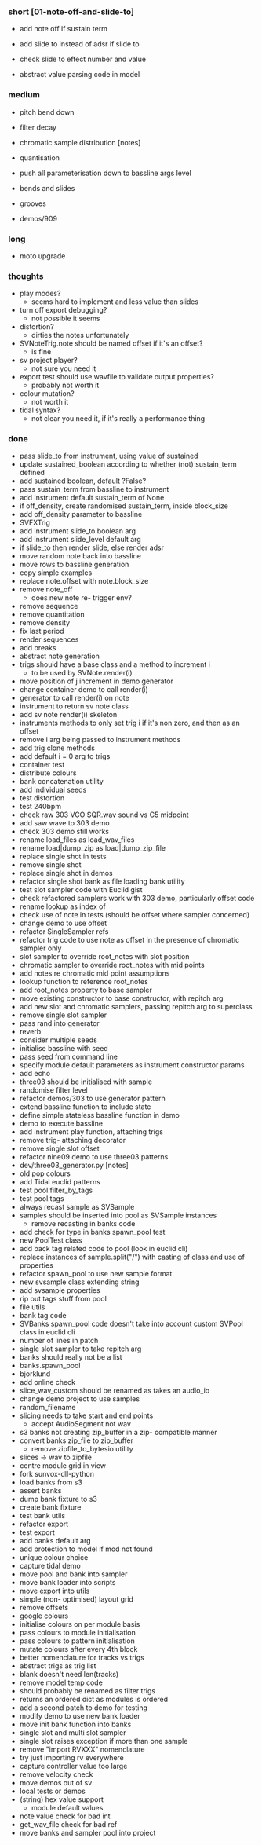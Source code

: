 ### short [01-note-off-and-slide-to]

- add note off if sustain term
- add slide to instead of adsr if slide to
- check slide to effect number and value

- abstract value parsing code in model

### medium

- pitch bend down
- filter decay

- chromatic sample distribution [notes]

- quantisation
- push all parameterisation down to bassline args level
- bends and slides
- grooves
- demos/909

### long

- moto upgrade

### thoughts

- play modes?
  - seems hard to implement and less value than slides
- turn off export debugging?
  - not possible it seems
- distortion?
  - dirties the notes unfortunately
- SVNoteTrig.note should be named offset if it's an offset?
  - is fine
- sv project player?
  - not sure you need it
- export test should use wavfile to validate output properties?
  - probably not worth it
- colour mutation?
  - not worth it
- tidal syntax?
  - not clear you need it, if it's really a performance thing

### done

- pass slide_to from instrument, using value of sustained
- update sustained_boolean according to whether (not) sustain_term defined
- add sustained boolean, default ?False?
- pass sustain_term from bassline to instrument
- add instrument default sustain_term of None
- if off_density, create randomised sustain_term, inside block_size
- add off_density parameter to bassline
- SVFXTrig
- add instrument slide_to boolean arg 
- add instrument slide_level default arg
- if slide_to then render slide, else render adsr
- move random note back into bassline
- move rows to bassline generation
- copy simple examples
- replace note.offset with note.block_size
- remove note_off
  - does new note re- trigger env?
- remove sequence
- remove quantitation
- remove density
- fix last period
- render sequences
- add breaks
- abstract note generation
- trigs should have a base class and a method to increment i
  - to be used by SVNote.render(i)
- move position of j increment in demo generator
- change container demo to call render(i)
- generator to call render(i) on note
- instrument to return sv note class
- add sv note render(i) skeleton 
- instruments methods to only set trig i if it's non zero, and then as an offset 
- remove i arg being passed to instrument methods 
- add trig clone methods 
- add default i = 0 arg to trigs 
- container test
- distribute colours
- bank concatenation utility
- add individual seeds
- test distortion
- test 240bpm
- check raw 303 VCO SQR.wav sound vs C5 midpoint
- add saw wave to 303 demo
- check 303 demo still works
- rename load_files as load_wav_files
- rename load|dump_zip as load|dump_zip_file
- replace single shot in tests
- remove single shot
- replace single shot in demos
- refactor single shot bank as file loading bank utility
- test slot sampler code with Euclid gist 
- check refactored samplers work with 303 demo, particularly offset code 
- rename lookup as index of
- check use of note in tests (should be offset where sampler concerned)
- change demo to use offset
- refactor SingleSampler refs
- refactor trig code to use note as offset in the presence of chromatic sampler only
- slot sampler to override root_notes with slot position
- chromatic sampler to override root_notes with mid points
- add notes re chromatic mid point assumptions
- lookup function to reference root_notes
- add root_notes property to base sampler
- move existing constructor to base constructor, with repitch arg
- add new slot and chromatic samplers, passing repitch arg to superclass
- remove single slot sampler
- pass rand into generator
- reverb
- consider multiple seeds
- initialise bassline with seed 
- pass seed from command line
- specify module default parameters as instrument constructor params
- add echo
- three03 should be initialised with sample
- randomise filter level
- refactor demos/303 to use generator pattern
- extend bassline function to include state
- define simple stateless bassline function in demo
- demo to execute bassline
- add instrument play function, attaching trigs
- remove trig- attaching decorator
- remove single slot offset
- refactor nine09 demo to use three03 patterns
- dev/three03_generator.py [notes]
- old pop colours
- add Tidal euclid patterns
- test pool.filter_by_tags
- test pool.tags
- always recast sample as SVSample
- samples should be inserted into pool as SVSample instances
  - remove recasting in banks code
- add check for type in banks spawn_pool test
- new PoolTest class
- add back tag related code to pool (look in euclid cli)
- replace instances of sample.split("/") with casting of class and use of properties
- refactor spawn_pool to use new sample format
- new svsample class extending string
- add svsample properties
- rip out tags stuff from pool
- file utils
- bank tag code
- SVBanks spawn_pool code doesn't take into account custom SVPool class in euclid cli
- number of lines in patch
- single slot sampler to take repitch arg
- banks should really not be a list
- banks.spawn_pool
- bjorklund
- add online check
- slice_wav_custom should be renamed as takes an audio_io
- change demo project to use samples 
- random_filename
- slicing needs to take start and end points
  - accept AudioSegment not wav
- s3 banks not creating zip_buffer in a zip- compatible manner
- convert banks zip_file to zip_buffer
  - remove zipfile_to_bytesio utility
- slices -> wav to zipfile
- centre module grid in view
- fork sunvox-dll-python
- load banks from s3
- assert banks
- dump bank fixture to s3
- create bank fixture
- test bank utils
- refactor export
- test export
- add banks default arg
- add protection to model if mod not found
- unique colour choice
- capture tidal demo
- move pool and bank into sampler
- move bank loader into scripts
- move export into utils
- simple (non- optimised) layout grid
- remove offsets
- google colours
- initialise colours on per module basis
- pass colours to module initialisation
- pass colours to pattern initialisation
- mutate colours after every 4th block 
- better nomenclature for tracks vs trigs
- abstract trigs as trig list
- blank doesn't need len(tracks)
- remove model temp code
- should probably be renamed as filter trigs 
- returns an ordered dict as modules is ordered
- add a second patch to demo for testing 
- modify demo to use new bank loader
- move init bank function into banks
- single slot and multi slot sampler
- single slot raises exception if more than one sample
- remove "import RVXXX" nomenclature
- try just importing rv everywhere
- capture controller value too large
- remove velocity check
- move demos out of sv
- local tests or demos
- (string) hex value support 
  - module default values
- note value check for bad int
- get_wav_file check for bad ref
- move banks and sampler pool into project

